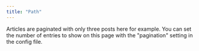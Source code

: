 ```yaml
---
title: "Path"
---
```

Articles are paginated with only three posts here for example. You can set the number of entries to show on this page with the "pagination" setting in the config file.
